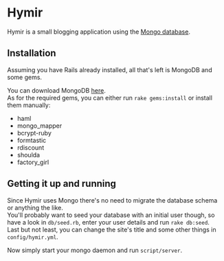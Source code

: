 # Hymir

Hymir is a small blogging application using the
[Mongo database](http://www.mongodb.org).

## Installation

Assuming you have Rails already installed, all that's left is MongoDB
and some gems.  

You can download MongoDB [here](http://www.mongodb.org/display/DOCS/Downloads).  
As for the required gems, you can either run `rake gems:install` or
install them manually:

* haml
* mongo_mapper
* bcrypt-ruby
* formtastic
* rdiscount
* shoulda
* factory_girl

## Getting it up and running

Since Hymir uses Mongo there's no need to migrate the database schema or
anything the like.  
You'll probably want to seed your database with an
initial user though, so have a look in `db/seed.rb`, enter your user
details and run `rake db:seed`.  
Last but not least, you can change the site's title and some other
things in `config/hymir.yml`.

Now simply start your mongo daemon and run `script/server`.
